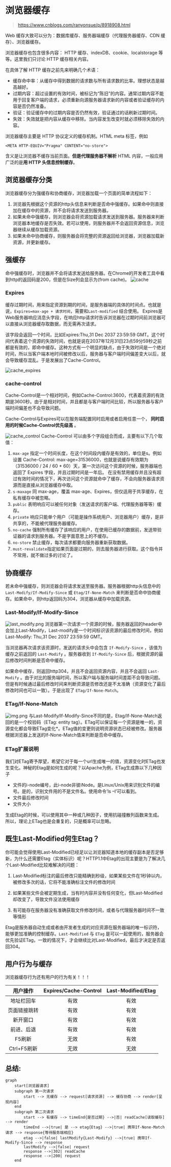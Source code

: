 # 浏览器缓存

> https://www.cnblogs.com/ranyonsue/p/8918908.html

Web 缓存大致可以分为：数据库缓存、服务器端缓存（代理服务器缓存、CDN 缓存）、浏览器缓存。

浏览器缓存也包含很多内容： HTTP 缓存、indexDB、cookie、localstorage 等等。这里我们只讨论 HTTP 缓存相关内容。

在具体了解 HTTP 缓存之前先来明确几个术语：

- 缓存命中率：从缓存中得到数据的请求数与所有请求数的比率。理想状态是越高越好。
- 过期内容：超过设置的有效时间，被标记为“陈旧”的内容。通常过期内容不能用于回复客户端的请求，必须重新向源服务器请求新的内容或者验证缓存的内容是否仍然准备。
- 验证：验证缓存中的过期内容是否仍然有效，验证通过的话刷新过期时间。
- 失效：失效就是把内容从缓存中移除。当内容发生改变时就必须移除失效的内容。

浏览器缓存主要是 HTTP 协议定义的缓存机制。HTML meta 标签，例如

```html-vue
<META HTTP-EQUIV="Pragma" CONTENT="no-store">
```

含义是让浏览器不缓存当前页面。<b>但是代理服务器不解析</b> HTML 内容，一般应用广泛的是<b>用 HTTP 头信息控制缓存</b>。

## 浏览器缓存分类

浏览器缓存分为强缓存和协商缓存，浏览器加载一个页面的简单流程如下：

1. 浏览器先根据这个资源的http头信息来判断是否命中强缓存。如果命中则直接加在缓存中的资源，并不会将请求发送到服务器。
2. 如果未命中强缓存，则浏览器会将资源加载请求发送到服务器。服务器来判断浏览器本地缓存是否失效。若可以使用，则服务器并不会返回资源信息，浏览器继续从缓存加载资源。
3. 如果未命中协商缓存，则服务器会将完整的资源返回给浏览器，浏览器加载新资源，并更新缓存。

## 强缓存

命中强缓存时，浏览器并不会将请求发送给服务器。在Chrome的开发者工具中看到http的返回码是200，但是在Size列会显示为(from cache)。 ![cache](./images/cache.png)

### Expires

缓存过期时间，用来指定资源到期的时间，是服务器端的具体的时间点。也就是说，`Expires=max-age + 请求时间`，需要和`Last-modified` 结合使用。 Expires是Web服务器响应消息头字段，在响应http请求时告诉浏览器在过期时间前浏览器可以直接从浏览器缓存取数据，而无需再次请求。

该字段会返回一个时间，比如Expires:Thu,31 Dec 2037 23:59:59 GMT。这个时间代表着这个资源的失效时间，也就是说在2037年12月31日23点59分59秒之前都是有效的，即命中缓存。这种方式有一个明显的缺点，由于失效时间是一个绝对时间，所以当客户端本地时间被修改以后，服务器与客户端时间偏差变大以后，就会导致缓存混乱。于是发展出了Cache-Control。

![cache_expires](./images/cache_expires.png)

### cache-control

Cache-Control是一个相对时间，例如Cache-Control:3600，代表着资源的有效期是3600秒。由于是相对时间，并且都是与客户端时间比较，所以服务器与客户端时间偏差也不会导致问题。

Cache-Control与Expires可以在服务端配置同时启用或者启用任意一个，<b> 同时启用的时候Cache-Control优先级高 </b>。

![cache_control](images/cache_control.png) Cache-Control 可以由多个字段组合而成，主要有以下几个取值：

1. `max-age` 指定一个时间长度，在这个时间段内缓存是有效的，单位是s。例如设置 Cache-Control: max-age=31536000，也就是说缓存有效期为（31536000 / 24 / 60 \* 60）天，第一次访问这个资源的时候，服务器端也返回了 Expires 字段，并且过期时间是一年后。 在没有禁用缓存并且没有超过有效时间的情况下，再次访问这个资源就命中了缓存，不会向服务器请求资源而是直接从浏览器缓存中取。
2. `s-maxage` 同 max-age，覆盖 max-age、Expires，但仅适用于共享缓存，在私有缓存中被忽略。
3. `public` 表明响应可以被任何对象（发送请求的客户端、代理服务器等等）缓存。
4. `private` 响应只能单个用户（可能是操作系统用户、浏览器用户）缓存，是非共享的，不能被代理服务器缓存。
5. `no-cache` 强制所有缓存了该响应的用户，在使用已缓存的数据前，发送带验证器的请求到服务器。不是字面意思上的不缓存。
6. `no-store` 禁止缓存，每次请求都要向服务器重新获取数据。
7. `must-revalidate`指定如果页面是过期的，则去服务器进行获取。这个指令并不常用，就不做过多的讨论了。

## 协商缓存

若未命中强缓存，则浏览器会将请求发送至服务器。服务器根据http头信息中的 `Last-Modify/If-Modify-Since` 或 `Etag/If-None-Match` 来判断是否命中协商缓存。如果命中，则http返回码为304，浏览器从缓存中加载资源。

### Last-Modify/If-Modify-Since

![last_modify.png](images/last_modify.png) 浏览器第一次请求一个资源的时候，服务器返回的header中会加上Last-Modify，Last-modify是一个时间标识该资源的最后修改时间，例如Last-Modify: Thu,31 Dec 2037 23:59:59 GMT。

当浏览器再次请求该资源时，发送的请求头中会包含 `If-Modify-Since` ，该值为缓存之前返回的 `Last-Modify` 。服务器收到 `If-Modify-Since` 后，根据资源的最后修改时间判断是否命中缓存。

如果命中缓存，则返回http304，并且不会返回资源内容，并且不会返回 `Last-Modify` 。由于对比的服务端时间，所以客户端与服务端时间差距不会导致问题。但是有时候通过最后修改时间来判断资源是否修改还是不太准确（资源变化了最后修改时间也可以一致）。于是出现了 `ETag/If-None-Match`。

### ETag/If-None-Match

![img.png](images/etag_if_none_match.png) 与Last-Modify/If-Modify-Since不同的是，Etag/If-None-Match返回的是一个校验码（ETag: entity tag）。ETag可以保证每一个资源是唯一的，资源变化都会导致ETag变化\*。ETag值的变更则说明资源状态已经被修改。服务器根据浏览器上发送的If-None-Match值来判断是否命中缓存。

### ETag扩展说明

我们对ETag寄予厚望，希望它对于每一个url生成唯一的值，资源变化时ETag也发生变化。神秘的Etag是如何生成的呢？以Apache为例，ETag生成靠以下几种因子

- 文件的i-node编号，此i-node非彼iNode。是Linux/Unix用来识别文件的编号。是的，识别文件用的不是文件名。使用命令’ls –I’可以看到。
- 文件最后修改时间
- 文件大小

生成Etag的时候，可以使用其中一种或几种因子，使用抗碰撞散列函数来生成。所以，理论上ETag也是会重复的，只是概率可以忽略。

## 既生Last-Modified何生Etag？

你可能会觉得使用Last-Modified已经足以让浏览器知道本地的缓存副本是否足够新，为什么还需要Etag（实体标识）呢？HTTP1.1中Etag的出现主要是为了解决几个Last-Modified比较难解决的问题：

1. Last-Modified标注的最后修改只能精确到秒级，如果某些文件在1秒钟以内，被修改多次的话，它将不能准确标注文件的修改时间

2. 如果某些文件会被定期生成，当有时内容并没有任何变化，但Last-Modified却改变了，导致文件没法使用缓存

3. 有可能存在服务器没有准确获取文件修改时间，或者与代理服务器时间不一致等情形

Etag是服务器自动生成或者由开发者生成的对应资源在服务器端的唯一标识符，能够更加准确的控制缓存。`Last-Modified` 与 `ETag` 是可以一起使用的，服务器会优先验证ETag，一致的情况下，才会继续比对Last-Modified，最后才决定是否返回304。

## 用户行为与缓存

浏览器缓存行为还有用户的行为有关！！！

|   用户操作   | Expires/Cache-Control | Last-Modified/Etag |
| :----------: | :-------------------: | :----------------: |
|  地址栏回车  |         有效          |        有效        |
| 页面链接跳转 |         有效          |        有效        |
|   新开窗口   |         有效          |        有效        |
|  前进、后退  |         有效          |        有效        |
|    F5刷新    |         无效          |        有效        |
| Ctrl+F5刷新  |         无效          |        无效        |

## 总结:

```mermaid
graph
    start[浏览器请求]
    subgraph 第一次请求
        start --> 无缓存 --> request[请求资源] --> 缓存协商 --> render[呈现内容]
    end
    subgraph 第二次请求
        start --> 有缓存 --> timeEnd{是否过期} -->|否| readCache[读取缓存] --> render
        timeEnd -->|true| 是 --> etag{Etag} -->|true| 携带If-None-Match请求 --> response{等待服务端相应}
        etag -->|false| lastModify{Last-Modify} -->|true| 携带If-Modify-Since --> response
        lastModify -->|false| request
        response -->|302| readCache
        response -->|200| request
    end

```
